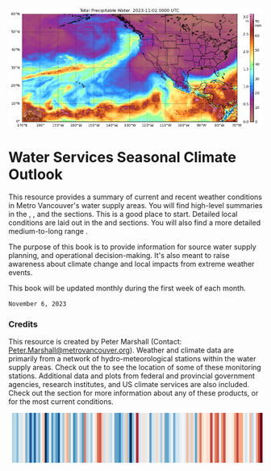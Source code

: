 
![banner](img/ar.png)

# Water Services Seasonal Climate Outlook

This resource provides a summary of current and recent weather conditions in Metro Vancouver's water supply areas. You will find high-level summaries in the [](watershed_conditions.md), [](global.md), and the [](outlook_summary.md) sections. This is a good place to start. Detailed local conditions are laid out in the [](air-temp.ipynb) and [](snowpack.ipynb) sections. You will also find a more detailed medium-to-long range [](outlook.md). 

The purpose of this book is to provide information for source water supply planning, and operational decision-making. It's also meant to raise awareness about climate change and local impacts from extreme weather events. 

This book will be updated monthly during the first week of each month. 

```{admonition} **Last updated on:**
November 6, 2023
```

### Credits

This resource is created by Peter Marshall (Contact: [Peter.Marshall@metrovancouver.org](mailto:Peter.Marshall@metrovancouver.org)). Weather and climate data are primarily from a network of hydro-meteorological stations within the water supply areas. Check out the [](overview_map.ipynb) to see the location of some of these monitoring stations. Additional data and plots from federal and provincial government agencies, research institutes, and US climate services are also included. Check out the [](links.md) section for more information about any of these products, or for the most current conditions. 


![banner](img/stripes.jpeg)